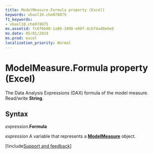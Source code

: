 ```yaml
---
title: ModelMeasure.Formula property (Excel)
keywords: vbaxl10.chm978075
f1_keywords:
- vbaxl10.chm978075
ms.assetid: fc6f6b80-1a80-3400-e98f-4cb74ad8e6e8
ms.date: 05/01/2019
ms.prod: excel
localization_priority: Normal
---
```



# ModelMeasure.Formula property (Excel)

The Data Analysis Expressions (DAX) formula of the model measure. Read/write **String**.


## Syntax

_expression_.**Formula**

_expression_ A variable that represents a **[ModelMeasure](Excel.modelmeasure.md)** object.




[!include[Support and feedback](~/includes/feedback-boilerplate.md)]